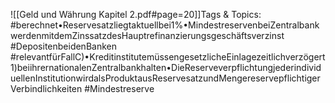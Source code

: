 
![[Geld und Währung Kapitel 2.pdf#page=20]]Tags & Topics:
   #berechnet•Reservesatzliegtaktuellbei1%•MindestreservenbeiZentralbankwerdenmitdemZinssatzdesHauptrefinanzierungsgeschäftsverzinst
   #DepositenbeidenBanken
   #relevantfürFallC)•KreditinstitutemüssengesetzlicheEinlagezeitlichverzögert1)beiihrernationalenZentralbankhalten•DieReserveverpflichtungjederindividuellenInstitutionwirdalsProduktausReservesatzundMengereservepflichtigerVerbindlichkeiten
   #Mindestreserve